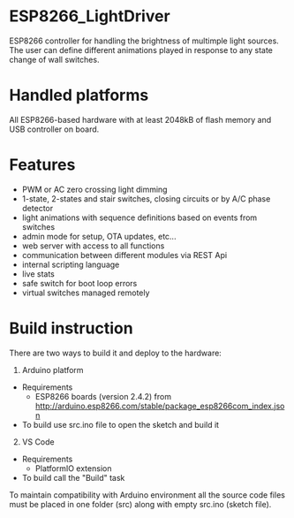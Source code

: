 # ESP8266_LightDriver
ESP8266 controller for handling the brightness of multimple light sources. The user can define different animations played in response to any state change of wall switches.

# Handled platforms
All ESP8266-based hardware with at least 2048kB of flash memory and USB controller on board.

# Features
- PWM or AC zero crossing light dimming
- 1-state, 2-states and stair switches, closing circuits or by A/C phase detector
- light animations with sequence definitions based on events from switches
- admin mode for setup, OTA updates, etc...
- web server with access to all functions
- communication between different modules via REST Api
- internal scripting language
- live stats
- safe switch for boot loop errors
- virtual switches managed remotely

# Build instruction
There are two ways to build it and deploy to the hardware:

1. Arduino platform
- Requirements
    - ESP8266 boards (version 2.4.2) from http://arduino.esp8266.com/stable/package_esp8266com_index.json
- To build use src.ino file to open the sketch and build it
2. VS Code
- Requirements
    - PlatformIO extension
- To build call the "Build" task

To maintain compatibility with Arduino environment all the source code files must be placed in one folder (src) along with empty src.ino (sketch file).